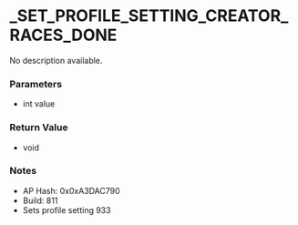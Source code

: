 # _SET_PROFILE_SETTING_CREATOR_RACES_DONE

No description available.

### Parameters
* int value

### Return Value
* void

### Notes
* AP Hash: 0x0xA3DAC790
* Build: 811
* Sets profile setting 933

